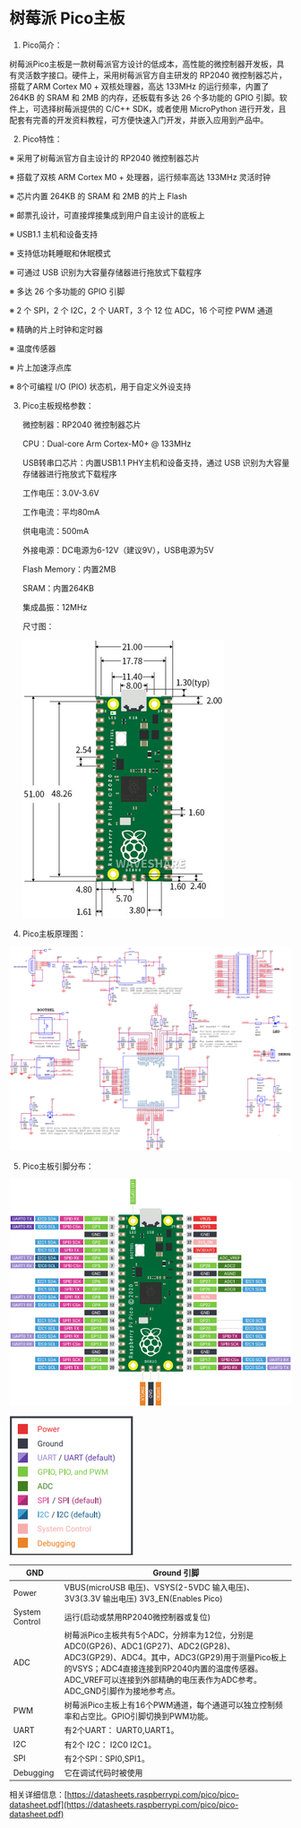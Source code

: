 # 树莓派 Pico主板

1. Pico简介：

树莓派Pico主板是一款树莓派官方设计的低成本，高性能的微控制器开发板，具有灵活数字接口。硬件上，采用树莓派官方自主研发的
RP2040 微控制器芯片，搭载了ARM Cortex M0 + 双核处理器，高达 133MHz
的运行频率，内置了 264KB 的 SRAM 和 2MB 的内存，还板载有多达 26
个多功能的 GPIO 引脚。软件上，可选择树莓派提供的 C/C++ SDK，或者使用
MicroPython
进行开发，且配套有完善的开发资料教程，可方便快速入门开发，并嵌入应用到产品中。

2. Pico特性：

※ 采用了树莓派官方自主设计的 RP2040 微控制器芯片

※ 搭载了双核 ARM Cortex M0 + 处理器，运行频率高达 133MHz 灵活时钟

※ 芯片内置 264KB 的 SRAM 和 2MB 的片上 Flash

※ 邮票孔设计，可直接焊接集成到用户自主设计的底板上

※ USB1.1 主机和设备支持

※ 支持低功耗睡眠和休眠模式

※ 可通过 USB 识别为大容量存储器进行拖放式下载程序

※ 多达 26 个多功能的 GPIO 引脚

※ 2 个 SPI，2 个 I2C，2 个 UART，3 个 12 位 ADC，16 个可控 PWM 通道

※ 精确的片上时钟和定时器

※ 温度传感器

※ 片上加速浮点库

※ 8个可编程 I/O (PIO) 状态机，用于自定义外设支持

3.  Pico主板规格参数：

    微控制器：RP2040 微控制器芯片

    CPU：Dual-core Arm Cortex-M0+ @ 133MHz

    USB转串口芯片：内置USB1.1 PHY主机和设备支持，通过 USB     识别为大容量存储器进行拖放式下载程序

    工作电压：3.0V-3.6V

    工作电流：平均80mA

    供电电流：500mA

    外接电源：DC电源为6-12V（建议9V），USB电源为5V

    Flash Memory：内置2MB

    SRAM：内置264KB

    集成晶振：12MHz

    尺寸图：

    ![](media/38af7a27f3b12adccce407f568f51c92.png)

4.  Pico主板原理图：

![](media/b327f750b39a3ed2db1c3e127edf12d8.png)

5.  Pico主板引脚分布：

![](media/59e9b06497ffd329cbc61ed5d17d9a83.png)

![](media/326433c17fd5dbaa51c01a9a88cb8706.png)


|GND|Ground 引脚|
|-|-|
|Power|VBUS(microUSB 电压)、VSYS(2-5VDC 输入电压)、3V3(3.3V 输出电压) 3V3_EN(Enables Pico)|
|System Control|运行(启动或禁用RP2040微控制器或复位)|
|ADC|树莓派Pico主板共有5个ADC，分辨率为12位，分别是ADC0(GP26)、ADC1(GP27)、ADC2(GP28)、ADC3(GP29)、ADC4。其中，ADC3(GP29)用于测量Pico板上的VSYS；ADC4直接连接到RP2040内置的温度传感器。ADC_VREF可以连接到外部精确的电压表作为ADC参考。ADC_GND引脚作为接地参考点。|
|PWM|树莓派Pico主板上有16个PWM通道，每个通道可以独立控制频率和占空比。GPIO引脚切换到PWM功能。|
|UART|有2个UART： UART0,UART1。|
|I2C|有2个 I2C： I2C0 I2C1。|
|SPI|有2个SPI：SPI0,SPI1。|
|Debugging|它在调试代码时被使用|


相关详细信息：[https://datasheets.raspberrypi.com/pico/pico-datasheet.pdf](https://datasheets.raspberrypi.com/pico/pico-datasheet.pdf)





